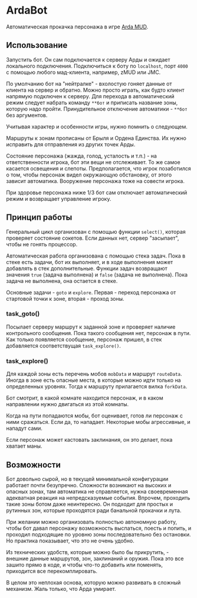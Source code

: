 # ArdaBot

Автоматическая прокачка персонажа в игре [Arda MUD](http://arda.pp.ru/).

## Использование

Запустить бот. Он сам подключается к серверу Арды и ожидает локального подключения. Подключиться к боту по `localhost`, порт `4000` с помощью любого мад-клиента, например, zMUD или JMC.

По умолчанию бот на "нейтралке" - вхолостую гоняет данные от клиента на сервер и обратно. Можно просто играть, как будто клиент напрямую подключен к серверу. Для перехода в автоматический режим следует набрать команду `**бот` и приписать название зоны, которую надо пройти. Принудительное отключение автоматики - `**бот` без аргументов.

Учитывая характер и особенности игры, нужно помнить о следующем.

Маршруты к зонам прописаны от Брыля и Ордена Единства. Их нужно исправить для отправления из других точек Арды.

Состояние персонажа (жажда, голод, усталость и т.п.) - на ответственности игрока, бот эти вещи не отслеживает. То же самое касается освещения и слепоты. Предполагается, что игрок позаботился о том, чтобы персонаж видел окружающую обстановку, от этого зависит автоматика. Вооружение персонажа тоже на совести игрока.

При здоровье персонажа ниже 1/3 бот сам отключает автоматический режим и возвращает управление игроку.

## Принцип работы

Генеральный цикл организован с помощью функции `select()`, которая проверяет состояние сокетов. Если данных нет, сервер "засыпает", чтобы не гонять процессор.

Автоматическая работа организована с помощью стека задач. Пока в стеке есть задачи, бот их выполняет, и в ходе выполнения может добавлять в стек дополнительные. Функции задач возвращают значения `true` (задача выполнена) и `false` (задача не выполнена). Пока задача не выполнена, она остается в стеке.

Основные задачи - `goto` и `explore`. Первая - переход персонажа от стартовой точки к зоне, вторая - проход зоны.

### task_goto()

Посылает серверу маршрут к заданной зоне и проверяет наличие контрольного сообщения. Пока такого сообщения нет, персонаж в пути. Как только появляется сообщение, персонаж пришел, в стек добавляется соответствущая `task_explore()`.

### task_explore()

Для каждой зоны есть перечень мобов `mobData` и маршрут `routeData`. Иногда в зоне есть опасные места, в которые можно идти только на определенных уровнях. Тогда к маршруту прилагается вилка `forkData`.

Бот смотрит, в какой комнате находится персонаж, и в каком направлении нужно двигаться из этой комнаты.

Когда на пути попадаются мобы, бот оценивает, готов ли персонаж с ними сражаться. Если да, то нападает. Некоторые мобы агрессивные, и нападут сами.

Если персонаж может кастовать заклинания, он это делает, пока хватает маны.

## Возможности

Бот довольно сырой, но в текущей минимальной конфигурации работает почти безупречно. Сложности возникают на высоких и опасных зонах, там автоматика не справляется, нужна своевременная адекватная реакция на непредсказуемые события. Впрочем, проходить такие зоны ботом даже неинтересно. Он подходит для простых и рутинных зон, которые проходятся ради банальной прокачки и лута.

При желании можно организовать полностью автономную работу, чтобы бот давал персонажу возможность выспаться, поесть и попить, и проходил подходящие по уровню зоны последовательно без остановки. Но практика показывает, что это не очень удобно.

Из технических удобств, которые можно было бы прикрутить, - внешние данные маршрутов, зон, заклинаний и оружия. Пока это все зашито прямо в коде, и чтобы что-то добавить или поменять, приходится все перекомплировать.

В целом это неплохая основа, которую можно развивать в сложный механизм. Жаль только, что Арда умирает.
